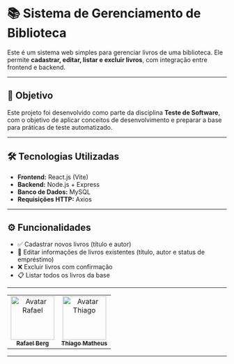 # 📚 Sistema de Gerenciamento de Biblioteca

Este é um sistema web simples para gerenciar livros de uma biblioteca. Ele permite **cadastrar, editar, listar e excluir livros**, com integração entre frontend e backend.

---

## 🎯 Objetivo

Este projeto foi desenvolvido como parte da disciplina **Teste de Software**, com o objetivo de aplicar conceitos de desenvolvimento e preparar a base para práticas de teste automatizado.

---

## 🛠️ Tecnologias Utilizadas

- **Frontend:** React.js (Vite)  
- **Backend:** Node.js + Express  
- **Banco de Dados:** MySQL  
- **Requisições HTTP:** Axios

---

## ⚙️ Funcionalidades

- ✅ Cadastrar novos livros (título e autor)  
- 🔄 Editar informações de livros existentes (título, autor e status de empréstimo)  
- ❌ Excluir livros com confirmação
- 📋 Listar todos os livros da base  

---
<table>
  <tr>
    <td align="center">
      <a href="https://github.com/RafaelBerg" target="_blank">
        <img src="https://avatars.githubusercontent.com/u/86807247?v=4" width="100px;" alt="Avatar Rafael"/><br>
        <sub>
          <b>Rafael Berg</b>
        </sub>
      </a>
    </td>
    <td align="center">
      <a href="https://github.com/ThiagoMathe" target="_blank">
        <img src="https://avatars.githubusercontent.com/u/89406106?v=4" width="100px;" alt="Avatar Thiago"/><br>
        <sub>
          <b>Thiago Matheus</b>
        </sub>
      </a>
    </td>
  </tr>
</table>

---